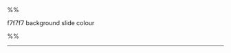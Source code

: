 <style>
:root {
	--r-code-font: "JetBrains Mono";
}

.reveal .hljs {
	min-height: 50%;
}
</style>

%%

f7f7f7 background slide colour

%%

---
